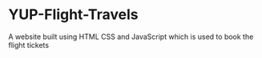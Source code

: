 # YUP-Flight-Travels
A website built using HTML CSS and JavaScript which is used to book the flight tickets

